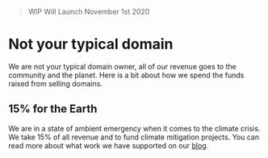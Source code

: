 > WIP Will Launch November 1st 2020

# Not your typical domain
We are not your typical domain owner, all of our revenue goes to the community and the planet. Here is a bit about how we spend the funds raised from selling domains.

## 15% for the Earth

We are in a state of ambient emergency when it comes to the climate crisis. We take 15% of all revenue and to fund climate mitigation projects. You can read more about what work we have supported on our [blog](domains.tinyfactories.space/blog).
